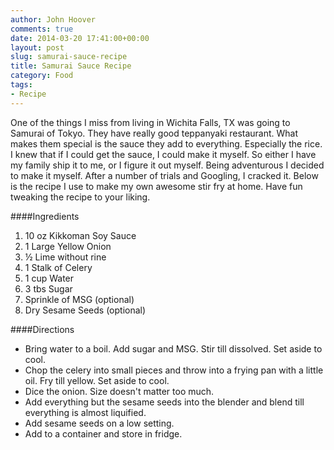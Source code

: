 ```yaml
---
author: John Hoover
comments: true
date: 2014-03-20 17:41:00+00:00
layout: post
slug: samurai-sauce-recipe
title: Samurai Sauce Recipe
category: Food
tags:
- Recipe
---
```


One of the things I miss from living in Wichita Falls, TX was going to Samurai of Tokyo. They have really good teppanyaki restaurant. What makes them special is the sauce they add to everything. Especially the rice. I knew that if I could get the sauce, I could make it myself. So either I have my family ship it to me, or I figure it out myself. Being adventurous I decided to make it myself. After a number of trials and Googling, I cracked it. Below is the recipe I use to make my own awesome stir fry at home. Have fun tweaking the recipe to your liking.

<!-- /excerpt -->

####Ingredients

1. 10 oz Kikkoman Soy Sauce
2. 1 Large Yellow Onion
3. ½ Lime without rine
4. 1 Stalk of Celery
5. 1 cup Water
6. 3 tbs Sugar
7. Sprinkle of MSG (optional)
8. Dry Sesame Seeds (optional)

####Directions
* Bring water to a boil. Add sugar and MSG. Stir till dissolved. Set aside to cool.
* Chop the celery into small pieces and throw into a frying pan with a little oil. Fry till yellow. Set aside to cool.
* Dice the onion. Size doesn't matter too much.
* Add everything but the sesame seeds into the blender and blend till everything is almost liquified.
* Add sesame seeds on a low setting.
* Add to a container and store in fridge.
